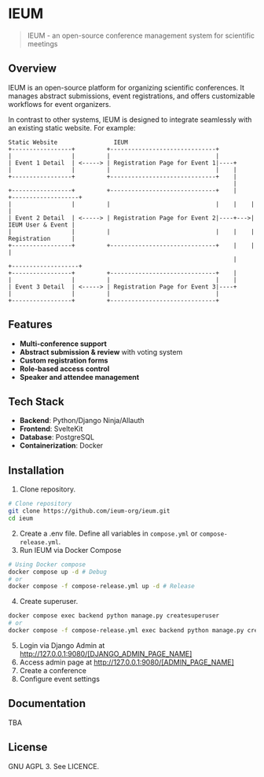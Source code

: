 # IEUM

> IEUM - an open-source conference management system for scientific meetings

## Overview

IEUM is an open-source platform for organizing scientific conferences. It manages abstract submissions, event registrations, and offers customizable workflows for event organizers.

In contrast to other systems, IEUM is designed to integrate seamlessly with an existing static website. For example:

```
Static Website                IEUM
+-----------------+         +------------------------------+
|                 |         |                              |
| Event 1 Detail  | <-----> | Registration Page for Event 1|----+
|                 |         |                              |    |
+-----------------+         +------------------------------+    |
                                                                |
+-----------------+         +------------------------------+    |    +-------------------+
|                 |         |                              |    |    |                   |
| Event 2 Detail  | <-----> | Registration Page for Event 2|----+--->| IEUM User & Event |
|                 |         |                              |    |    | Registration      |
+-----------------+         +------------------------------+    |    |                   |
                                                                |    +-------------------+
+-----------------+         +------------------------------+    |
|                 |         |                              |    |
| Event 3 Detail  | <-----> | Registration Page for Event 3|----+
|                 |         |                              |
+-----------------+         +------------------------------+
```

## Features

- **Multi-conference support**
- **Abstract submission & review** with voting system
- **Custom registration forms**
- **Role-based access control**
- **Speaker and attendee management**

## Tech Stack

- **Backend**: Python/Django Ninja/Allauth
- **Frontend**: SvelteKit
- **Database**: PostgreSQL
- **Containerization**: Docker

## Installation

1. Clone repository.
```bash
# Clone repository
git clone https://github.com/ieum-org/ieum.git
cd ieum
```
2. Create a .env file. Define all variables in `compose.yml` or `compose-release.yml`.
3. Run IEUM via Docker Compose
```bash
# Using Docker compose
docker compose up -d # Debug
# or
docker compose -f compose-release.yml up -d # Release
```
4. Create superuser.
```bash
docker compose exec backend python manage.py createsuperuser
# or
docker compose -f compose-release.yml exec backend python manage.py createsuperuser
```
5. Login via Django Admin at http://127.0.0.1:9080/[DJANGO_ADMIN_PAGE_NAME]
6. Access admin page at http://127.0.0.1:9080/[ADMIN_PAGE_NAME]
7. Create a conference
8. Configure event settings

## Documentation
TBA

## License
GNU AGPL 3. See LICENCE.
